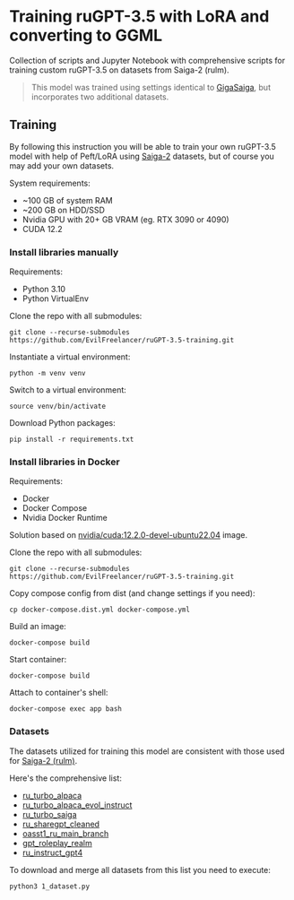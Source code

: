 # Training ruGPT-3.5 with LoRA and converting to GGML

Collection of scripts and Jupyter Notebook with comprehensive scripts for
training custom ruGPT-3.5 on datasets from Saiga-2 (rulm).

> This model was trained using settings identical to [GigaSaiga](https://huggingface.co/IlyaGusev/gigasaiga_lora),
> but incorporates two additional datasets.

## Training

By following this instruction you will be able to train your own ruGPT-3.5 model with help of Peft/LoRA
using [Saiga-2](https://github.com/IlyaGusev/rulm) datasets, but of course you may add your own datasets.

System requirements:

* ~100 GB of system RAM
* ~200 GB on HDD/SSD
* Nvidia GPU with 20+ GB VRAM (eg. RTX 3090 or 4090)
* CUDA 12.2

### Install libraries manually

Requirements:

* Python 3.10
* Python VirtualEnv

Clone the repo with all submodules:

```shell
git clone --recurse-submodules https://github.com/EvilFreelancer/ruGPT-3.5-training.git
```

Instantiate a virtual environment:

```shell
python -m venv venv
```

Switch to a virtual environment:

```shell
source venv/bin/activate
```

Download Python packages:

```shell
pip install -r requirements.txt
```

### Install libraries in Docker

Requirements:

* Docker
* Docker Compose
* Nvidia Docker Runtime

Solution based
on [nvidia/cuda:12.2.0-devel-ubuntu22.04](https://hub.docker.com/r/nvidia/cuda/tags?page=1&name=12.2.0-devel-ubuntu22.04)
image.

Clone the repo with all submodules:

```shell
git clone --recurse-submodules https://github.com/EvilFreelancer/ruGPT-3.5-training.git
```

Copy compose config from dist (and change settings if you need):

```shell
cp docker-compose.dist.yml docker-compose.yml
```

Build an image:

```shell
docker-compose build
```

Start container:

```shell
docker-compose build
```

Attach to container's shell:

```shell
docker-compose exec app bash
```

### Datasets

The datasets utilized for training this model are consistent with those used
for [Saiga-2 (rulm)](https://github.com/IlyaGusev/rulm).

Here's the comprehensive list:

- [ru_turbo_alpaca](https://huggingface.co/datasets/IlyaGusev/ru_turbo_alpaca)
- [ru_turbo_alpaca_evol_instruct](https://huggingface.co/datasets/IlyaGusev/ru_turbo_alpaca_evol_instruct)
- [ru_turbo_saiga](https://huggingface.co/datasets/IlyaGusev/ru_turbo_saiga)
- [ru_sharegpt_cleaned](https://huggingface.co/datasets/IlyaGusev/ru_sharegpt_cleaned)
- [oasst1_ru_main_branch](https://huggingface.co/datasets/IlyaGusev/oasst1_ru_main_branch)
- [gpt_roleplay_realm](https://huggingface.co/datasets/IlyaGusev/gpt_roleplay_realm)
- [ru_instruct_gpt4](https://huggingface.co/datasets/lksy/ru_instruct_gpt4)

To download and merge all datasets from this list you need to execute:

```shell
python3 1_dataset.py
```